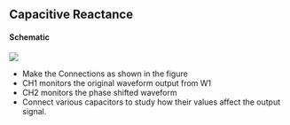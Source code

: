 Capacitive Reactance
---

#### Schematic

![](https://github.com/fossasia/pslab-experiments/blob/master/images/schematics/CR.svg)	

* Make the Connections as shown in the figure
* CH1 monitors the original waveform output from W1
* CH2 monitors the phase shifted waveform
* Connect various capacitors to study how their values affect the output signal.
	
